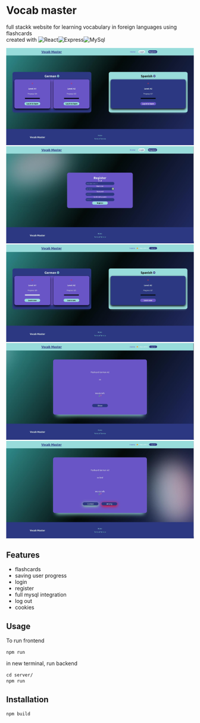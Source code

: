 # Vocab master
full stackk website for learning vocabulary in foreign languages using flashcards<br>
created with ![React](https://img.shields.io/badge/react-blue?style=for-the-badge&logo=react)![Express](https://img.shields.io/badge/express-red?style=for-the-badge&logo=express)![MySql](https://img.shields.io/badge/mysql-black?style=for-the-badge&logo=mysql)

![Home](preview/home.jpg)
![Register](preview/register.jpg)
![HomeLogged](preview/home_logged.jpg)
![FlashcardSide1](preview/flashcard_side1.jpg)
![FlashcardSide2](preview/flashcard_side2.jpg)

## Features
- flashcards
- saving user progress
- login
- register
- full mysql integration
- log out
- cookies
## Usage
To run frontend
```
npm run
```
in new terminal, run backend
```
cd server/
npm run
```
## Installation
```
npm build
```
